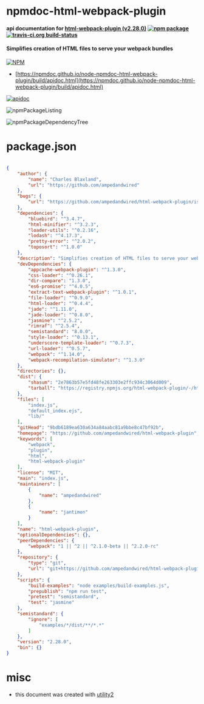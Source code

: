 # npmdoc-html-webpack-plugin

#### api documentation for  [html-webpack-plugin (v2.28.0)](https://github.com/ampedandwired/html-webpack-plugin)  [![npm package](https://img.shields.io/npm/v/npmdoc-html-webpack-plugin.svg?style=flat-square)](https://www.npmjs.org/package/npmdoc-html-webpack-plugin) [![travis-ci.org build-status](https://api.travis-ci.org/npmdoc/node-npmdoc-html-webpack-plugin.svg)](https://travis-ci.org/npmdoc/node-npmdoc-html-webpack-plugin)

#### Simplifies creation of HTML files to serve your webpack bundles

[![NPM](https://nodei.co/npm/html-webpack-plugin.png?downloads=true&downloadRank=true&stars=true)](https://www.npmjs.com/package/html-webpack-plugin)

- [https://npmdoc.github.io/node-npmdoc-html-webpack-plugin/build/apidoc.html](https://npmdoc.github.io/node-npmdoc-html-webpack-plugin/build/apidoc.html)

[![apidoc](https://npmdoc.github.io/node-npmdoc-html-webpack-plugin/build/screenCapture.buildCi.browser.%252Ftmp%252Fbuild%252Fapidoc.html.png)](https://npmdoc.github.io/node-npmdoc-html-webpack-plugin/build/apidoc.html)

![npmPackageListing](https://npmdoc.github.io/node-npmdoc-html-webpack-plugin/build/screenCapture.npmPackageListing.svg)

![npmPackageDependencyTree](https://npmdoc.github.io/node-npmdoc-html-webpack-plugin/build/screenCapture.npmPackageDependencyTree.svg)



# package.json

```json

{
    "author": {
        "name": "Charles Blaxland",
        "url": "https://github.com/ampedandwired"
    },
    "bugs": {
        "url": "https://github.com/ampedandwired/html-webpack-plugin/issues"
    },
    "dependencies": {
        "bluebird": "^3.4.7",
        "html-minifier": "^3.2.3",
        "loader-utils": "^0.2.16",
        "lodash": "^4.17.3",
        "pretty-error": "^2.0.2",
        "toposort": "^1.0.0"
    },
    "description": "Simplifies creation of HTML files to serve your webpack bundles",
    "devDependencies": {
        "appcache-webpack-plugin": "^1.3.0",
        "css-loader": "^0.26.1",
        "dir-compare": "1.3.0",
        "es6-promise": "^4.0.5",
        "extract-text-webpack-plugin": "^1.0.1",
        "file-loader": "^0.9.0",
        "html-loader": "^0.4.4",
        "jade": "^1.11.0",
        "jade-loader": "^0.8.0",
        "jasmine": "^2.5.2",
        "rimraf": "^2.5.4",
        "semistandard": "8.0.0",
        "style-loader": "^0.13.1",
        "underscore-template-loader": "^0.7.3",
        "url-loader": "^0.5.7",
        "webpack": "^1.14.0",
        "webpack-recompilation-simulator": "^1.3.0"
    },
    "directories": {},
    "dist": {
        "shasum": "2e7863b57e5fd48fe263303e2ffc934c3064d009",
        "tarball": "https://registry.npmjs.org/html-webpack-plugin/-/html-webpack-plugin-2.28.0.tgz"
    },
    "files": [
        "index.js",
        "default_index.ejs",
        "lib/"
    ],
    "gitHead": "9bdb6189ea630a634a84aabc81a9bbe8c47bf92b",
    "homepage": "https://github.com/ampedandwired/html-webpack-plugin",
    "keywords": [
        "webpack",
        "plugin",
        "html",
        "html-webpack-plugin"
    ],
    "license": "MIT",
    "main": "index.js",
    "maintainers": [
        {
            "name": "ampedandwired"
        },
        {
            "name": "jantimon"
        }
    ],
    "name": "html-webpack-plugin",
    "optionalDependencies": {},
    "peerDependencies": {
        "webpack": "1 || ^2 || ^2.1.0-beta || ^2.2.0-rc"
    },
    "repository": {
        "type": "git",
        "url": "git+https://github.com/ampedandwired/html-webpack-plugin.git"
    },
    "scripts": {
        "build-examples": "node examples/build-examples.js",
        "prepublish": "npm run test",
        "pretest": "semistandard",
        "test": "jasmine"
    },
    "semistandard": {
        "ignore": [
            "examples/*/dist/**/*.*"
        ]
    },
    "version": "2.28.0",
    "bin": {}
}
```



# misc
- this document was created with [utility2](https://github.com/kaizhu256/node-utility2)
